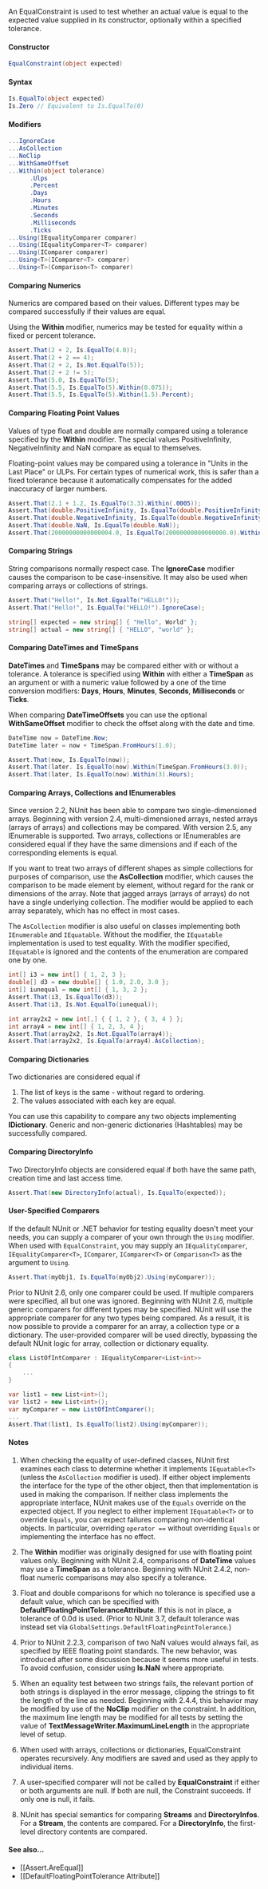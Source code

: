 An EqualConstraint is used to test whether an actual value
is equal to the expected value supplied in its constructor,
optionally within a specified tolerance.

#### Constructor

```C#
EqualConstraint(object expected)
```

#### Syntax

```C#
Is.EqualTo(object expected)
Is.Zero // Equivalent to Is.EqualTo(0)
```

#### Modifiers

```C#
...IgnoreCase
...AsCollection
...NoClip
...WithSameOffset
...Within(object tolerance)
      .Ulps
      .Percent
      .Days
      .Hours
      .Minutes
      .Seconds
      .Milliseconds
      .Ticks
...Using(IEqualityComparer comparer)
...Using(IEqualityComparer<T> comparer)
...Using(IComparer comparer)
...Using<T>(IComparer<T> comparer)
...Using<T>(Comparison<T> comparer)
```

#### Comparing Numerics
Numerics are compared based on their values. Different types
may be compared successfully if their values are equal.
   
Using the **Within** modifier, numerics may be tested
for equality within a fixed or percent tolerance.

```C#
Assert.That(2 + 2, Is.EqualTo(4.0));
Assert.That(2 + 2 == 4);
Assert.That(2 + 2, Is.Not.EqualTo(5));
Assert.That(2 + 2 != 5);
Assert.That(5.0, Is.EqualTo(5);
Assert.That(5.5, Is.EqualTo(5).Within(0.075));
Assert.That(5.5, Is.EqualTo(5).Within(1.5).Percent);
```

#### Comparing Floating Point Values
Values of type float and double are normally compared using a tolerance
specified by the **Within** modifier. The special values PositiveInfinity, 
NegativeInfinity and NaN compare
as equal to themselves.

Floating-point values may be compared using a tolerance
in "Units in the Last Place" or ULPs. For certain types of numerical work,
this is safer than a fixed tolerance because it automatically compensates
for the added inaccuracy of larger numbers.

```C#
Assert.That(2.1 + 1.2, Is.EqualTo(3.3).Within(.0005));
Assert.That(double.PositiveInfinity, Is.EqualTo(double.PositiveInfinity));
Assert.That(double.NegativeInfinity, Is.EqualTo(double.NegativeInfinity));
Assert.That(double.NaN, Is.EqualTo(double.NaN));
Assert.That(20000000000000004.0, Is.EqualTo(20000000000000000.0).Within(1).Ulps);
```

#### Comparing Strings

String comparisons normally respect case. The **IgnoreCase** modifier 
causes the comparison to be case-insensitive. It may also be used when 
comparing arrays or collections of strings.

```C#
Assert.That("Hello!", Is.Not.EqualTo("HELLO!"));
Assert.That("Hello!", Is.EqualTo("HELLO!").IgnoreCase);

string[] expected = new string[] { "Hello", World" };
string[] actual = new string[] { "HELLO", "world" };
```

#### Comparing DateTimes and TimeSpans

**DateTimes** and **TimeSpans** may be compared either with or without
a tolerance. A tolerance is specified using **Within** with either a 
**TimeSpan** as an argument or with a numeric value followed by a one of 
the time conversion modifiers: **Days**, **Hours**, **Minutes**,
**Seconds**, **Milliseconds** or **Ticks**.

When comparing **DateTimeOffsets** you can use the optional **WithSameOffset**
modifier to check the offset along with the date and time.

```C#
DateTime now = DateTime.Now;
DateTime later = now + TimeSpan.FromHours(1.0);

Assert.That(now, Is.EqualTo(now));
Assert.That(later. Is.EqualTo(now).Within(TimeSpan.FromHours(3.0));
Assert.That(later, Is.EqualTo(now).Within(3).Hours);
```

#### Comparing Arrays, Collections and IEnumerables

Since version 2.2, NUnit has been able to compare two single-dimensioned arrays.
Beginning with version 2.4, multi-dimensioned arrays, nested arrays (arrays of arrays)
and collections may be compared. With version 2.5, any IEnumerable is supported.
Two arrays, collections or IEnumerables are considered equal if they have the
same dimensions and if each of the corresponding elements is equal.
	
If you want to treat two arrays of different shapes as simple collections 
for purposes of comparison, use the **AsCollection** modifier, which causes 
the comparison to be made element by element, without regard for the rank or 
dimensions of the array. Note that jagged arrays (arrays of arrays) do not
have a single underlying collection. The modifier would be applied
to each array separately, which has no effect in most cases. 

The `AsCollection` modifier is also useful on classes implementing both `IEnumerable`
and `IEquatable`. Without the modifier, the `IEquatable` implementation is used to
test equality. With the modifier specified, `IEquatable` is ignored and the contents
of the enumeration are compared one by one.

```C#
int[] i3 = new int[] { 1, 2, 3 };
double[] d3 = new double[] { 1.0, 2.0, 3.0 };
int[] iunequal = new int[] { 1, 3, 2 };
Assert.That(i3, Is.EqualTo(d3));
Assert.That(i3, Is.Not.EqualTo(iunequal));

int array2x2 = new int[,] { { 1, 2 }, { 3, 4 } };
int array4 = new int[] { 1, 2, 3, 4 };		
Assert.That(array2x2, Is.Not.EqualTo(array4));
Assert.That(array2x2, Is.EqualTo(array4).AsCollection);
```

#### Comparing Dictionaries

Two dictionaries are considered equal if

 1. The list of keys is the same - without regard to ordering.
 2. The values associated with each key are equal.

You can use this capability to compare any two objects implementing
**IDictionary**. Generic and non-generic dictionaries (Hashtables) 
may be successfully compared.

#### Comparing DirectoryInfo

Two DirectoryInfo objects are considered equal if
both have the same path, creation time and last access time.

```C#
Assert.That(new DirectoryInfo(actual), Is.EqualTo(expected));
```

#### User-Specified Comparers

If the default NUnit or .NET behavior for testing equality doesn't
meet your needs, you can supply a comparer of your own through the
`Using` modifier. When used with `EqualConstraint`, you
may supply an `IEqualityComparer`, `IEqualityComparer<T>`,
`IComparer`, `IComparer<T>` or `Comparison<T>`
as the argument to `Using`.

```C#
Assert.That(myObj1, Is.EqualTo(myObj2).Using(myComparer));
```

Prior to NUnit 2.6, only one comparer could be used. If multiple
comparers were specified, all but one was ignored. Beginning with NUnit 2.6,
multiple generic comparers for different types may be specified. NUnit 
will use the appropriate comparer for any two types being compared. As a result,
it is now possible to provide a comparer for an array, a collection type or
a dictionary. The user-provided comparer will be used directly, bypassing the
default NUnit logic for array, collection or dictionary equality.

```C#
class ListOfIntComparer : IEqualityComparer<List<int>>
{
	...
}

var list1 = new List<int>();
var list2 = new List<int>();
var myComparer = new ListOfIntComparer();
...
Assert.That(list1, Is.EqualTo(list2).Using(myComparer));
```

#### Notes

 1. When checking the equality of user-defined classes, NUnit first examines each class to determine whether it implements `IEquatable<T>` (unless the `AsCollection` modifier is used). If either object implements the interface for the type of the other object, then that implementation is used in making the comparison. If neither class implements the appropriate interface, NUnit makes use 
    of the `Equals` override on the expected object. If you neglect to either implement `IEquatable<T>` or to
	override `Equals`, you can expect failures comparing non-identical objects. 
	In particular, overriding `operator ==` without overriding `Equals`
    or implementing the interface has no effect.

 2. The **Within** modifier was originally designed for use with floating point
    values only. Beginning with NUnit 2.4, comparisons of **DateTime** values 
	may use a **TimeSpan** as a tolerance. Beginning with NUnit 2.4.2, 
	non-float numeric comparisons may also specify a tolerance.
	
 3. Float and double comparisons for which no
	tolerance is specified use a default value, which can be specified with **DefaultFloatingPointToleranceAttribute**. If this is not
	in place, a tolerance of 0.0d is used. (Prior to NUnit 3.7, default tolerance was instead set via `GlobalSettings.DefaultFloatingPointTolerance`.)
	
 4. Prior to NUnit 2.2.3, comparison of two NaN values would always fail,
    as specified by IEEE floating point standards. The new behavior, was
	introduced after some discussion because it seems more useful in tests. 
	To avoid confusion, consider using **Is.NaN** where appropriate.
	
 5. When an equality test between two strings fails, the relevant portion of
	both strings is displayed in the error message, clipping the strings to
	fit the length of the line as needed. Beginning with 2.4.4, this behavior
	may be modified by use of the **NoClip** modifier on the constraint. In
	addition, the maximum line length may be modified for all tests by setting
	the value of **TextMessageWriter.MaximumLineLength** in the appropriate
	level of setup.
	
 6. When used with arrays, collections or dictionaries, EqualConstraint
    operates recursively. Any modifiers are saved and used as they apply to 
	individual items.
	
 7. A user-specified comparer will not be called by **EqualConstraint**
    if either or both arguments are null. If both are null, the Constraint
	succeeds. If only one is null, it fails.
	
8. NUnit has special semantics for comparing **Streams** and
   **DirectoryInfos**. For a **Stream**, the contents are compared.
   For a **DirectoryInfo**, the first-level directory contents are compared.

#### See also...
 * [[Assert.AreEqual]]
 * [[DefaultFloatingPointTolerance Attribute]]